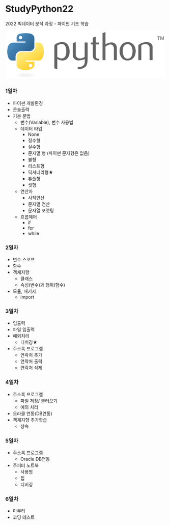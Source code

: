 # StudyPython22
2022 빅데이터 분석 과정 - 파이썬 기초 학습

![파이썬](./image/python_logo.png)
<!-- 
<img src='./image/python_logo.png' />  
-->

### 1일차
- 파이썬 개발환경
- 콘솔출력
- 기본 문법
    - 변수(Variable), 변수 사용법
    - 데이터 타입
        - None
        - 정수형
        - 실수형
        - 문자열 형 (파이썬 문자형은 없음)
        - 불형
        - 리스트형
        - 딕셔너리형★
        - 튜플형
        - 셋형
    - 연산자
        - 사칙연산
        - 문자열 연산
        - 문자열 포맷팅
    - 흐름제어
        - if
        - for
        - while

### 2일차
- 변수 스코프
- 함수
- 객체지향
    - 클래스
    - 속성(변수)과 행위(함수)
- 모듈, 패키지
    - import

### 3일차
- 입출력
- 파일 입출력
- 예외처리
    - 디버깅★
- 주소록 프로그램
    - 연락처 추가
    - 연락처 출력
    - 연락처 삭제

### 4일차
- 주소록 프로그램
    - 파일 저장/ 불러오기
    - 예외 처리
- 오라클 연동(DB연동)
- 객체지향 추가학습
    - 상속
### 5일차
- 주소록 프로그램
    - Oracle DB연동
- 주피터 노트북
    - 사용법
    - 팁
    - 디버깅

### 6일차
- 마무리
- 코딩 테스트